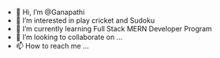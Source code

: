 - 👋 Hi, I’m @Ganapathi
- 👀 I’m interested in play cricket and Sudoku
- 🌱 I’m currently learning Full Stack MERN Developer Program
- 💞️ I’m looking to collaborate on ...
- 📫 How to reach me ...

<!---
Gani is a ✨ special ✨ repository because its `README.md` (this file) appears on your GitHub profile.
You can click the Preview link to take a look at your changes.
--->
